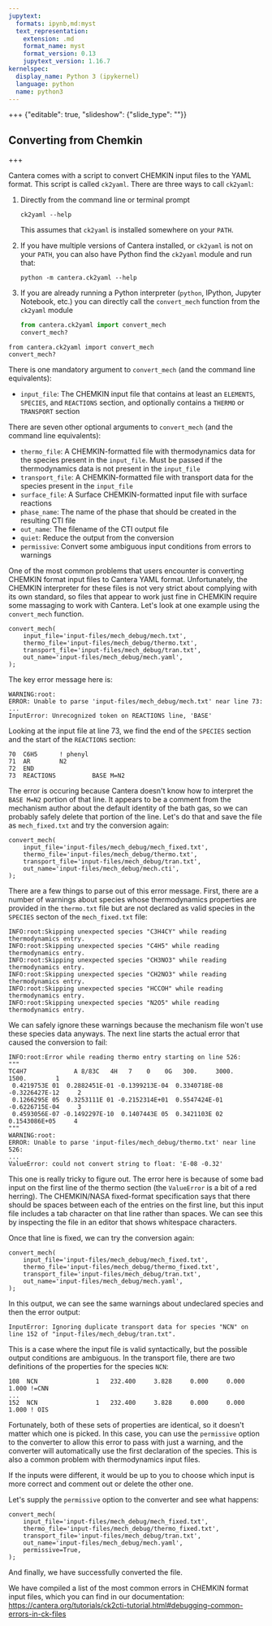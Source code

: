 ```yaml
---
jupytext:
  formats: ipynb,md:myst
  text_representation:
    extension: .md
    format_name: myst
    format_version: 0.13
    jupytext_version: 1.16.7
kernelspec:
  display_name: Python 3 (ipykernel)
  language: python
  name: python3
---
```


+++ {"editable": true, "slideshow": {"slide_type": ""}}

## Converting from Chemkin

+++

Cantera comes with a script to convert CHEMKIN input files to the YAML format. This script is called `ck2yaml`. There are three ways to call `ck2yaml`:

1. Directly from the command line or terminal prompt

   ```
   ck2yaml --help
   ```

   This assumes that `ck2yaml` is installed somewhere on your `PATH`.

2. If you have multiple versions of Cantera installed, or `ck2yaml` is not on your `PATH`, you can also have Python find the `ck2yaml` module and run that:

   ```
   python -m cantera.ck2yaml --help
   ```

3. If you are already running a Python interpreter (`python`, IPython, Jupyter Notebook, etc.) you can directly call the `convert_mech` function from the `ck2yaml` module

   ```python
   from cantera.ck2yaml import convert_mech
   convert_mech?
   ```

```{code-cell} ipython3
from cantera.ck2yaml import convert_mech
convert_mech?
```

There is one mandatory argument to `convert_mech` (and the command line equivalents):

- `input_file`: The CHEMKIN input file that contains at least an `ELEMENTS`, `SPECIES`, and `REACTIONS` section, and optionally contains a `THERMO` or `TRANSPORT` section

There are seven other optional arguments to `convert_mech` (and the command line equivalents):

- `thermo_file`: A CHEMKIN-formatted file with thermodynamics data for the species present in the `input_file`. Must be passed if the thermodynamics data is not present in the `input_file`
- `transport_file`: A CHEMKIN-formatted file with transport data for the species present in the `input_file`
- `surface_file`: A Surface CHEMKIN-formatted input file with surface reactions
- `phase_name`: The name of the phase that should be created in the resulting CTI file
- `out_name`: The filename of the CTI output file
- `quiet`: Reduce the output from the conversion
- `permissive`: Convert some ambiguous input conditions from errors to warnings

One of the most common problems that users encounter is converting CHEMKIN format input files to Cantera YAML format. Unfortunately, the CHEMKIN interpreter for these files is not very strict about complying with its own standard, so files that appear to work just fine in CHEMKIN require some massaging to work with Cantera. Let's look at one example using the `convert_mech` function.

```{code-cell} ipython3
convert_mech(
    input_file='input-files/mech_debug/mech.txt',
    thermo_file='input-files/mech_debug/thermo.txt',
    transport_file='input-files/mech_debug/tran.txt',
    out_name='input-files/mech_debug/mech.yaml',
);
```

The key error message here is:

```
WARNING:root:
ERROR: Unable to parse 'input-files/mech_debug/mech.txt' near line 73:
...
InputError: Unrecognized token on REACTIONS line, 'BASE'
```

Looking at the input file at line 73, we find the end of the `SPECIES` section and the start of the `REACTIONS` section:

```text
70  C6H5      ! phenyl        
71  AR        N2
72  END
73  REACTIONS          BASE M=N2
```

The error is occuring because Cantera doesn't know how to interpret the `BASE M=N2` portion of that line. It appears to be a comment from the mechanism author about the default identity of the bath gas, so we can probably safely delete that portion of the line. Let's do that and save the file as `mech_fixed.txt` and try the conversion again:

```{code-cell} ipython3
convert_mech(
    input_file='input-files/mech_debug/mech_fixed.txt',
    thermo_file='input-files/mech_debug/thermo.txt',
    transport_file='input-files/mech_debug/tran.txt',
    out_name='input-files/mech_debug/mech.cti',
);
```

There are a few things to parse out of this error message. First, there are a number of warnings about species whose thermodynamics properties are provided in the `thermo.txt` file but are not declared as valid species in the `SPECIES` secton of the `mech_fixed.txt` file:

```
INFO:root:Skipping unexpected species "C3H4CY" while reading thermodynamics entry.
INFO:root:Skipping unexpected species "C4H5" while reading thermodynamics entry.
INFO:root:Skipping unexpected species "CH3NO3" while reading thermodynamics entry.
INFO:root:Skipping unexpected species "CH2NO3" while reading thermodynamics entry.
INFO:root:Skipping unexpected species "HCCOH" while reading thermodynamics entry.
INFO:root:Skipping unexpected species "N2O5" while reading thermodynamics entry.
```

We can safely ignore these warnings because the mechanism file won't use these species data anyways. The next line starts the actual error that caused the conversion to fail:

```
INFO:root:Error while reading thermo entry starting on line 526:
"""
TC4H7             A 8/83C   4H	 7    0    0G   300.     3000.	  1500.        1
 0.4219753E 01  0.2882451E-01 -0.1399213E-04  0.3340718E-08 -0.3226427E-12     2
 0.1266295E 05  0.3253111E 01 -0.2152314E+01  0.5547424E-01 -0.6226715E-04     3
 0.4593056E-07 -0.1492297E-10  0.1407443E 05  0.3421103E 02  0.1543086E+05     4
"""
WARNING:root:
ERROR: Unable to parse 'input-files/mech_debug/thermo.txt' near line 526:
...
ValueError: could not convert string to float: 'E-08 -0.32'
```

This one is really tricky to figure out. The error here is because of some bad input on the first line of the thermo section (the `ValueError` is a bit of a red herring). The CHEMKIN/NASA fixed-format specification says that there should be spaces between each of the entries on the first line, but this input file includes a tab character on that line rather than spaces. We can see this by inspecting the file in an editor that shows whitespace characters.

Once that line is fixed, we can try the conversion again:

```{code-cell} ipython3
convert_mech(
    input_file='input-files/mech_debug/mech_fixed.txt',
    thermo_file='input-files/mech_debug/thermo_fixed.txt',
    transport_file='input-files/mech_debug/tran.txt',
    out_name='input-files/mech_debug/mech.yaml',
);
```

In this output, we can see the same warnings about undeclared species and then the error output:

```
InputError: Ignoring duplicate transport data for species "NCN" on line 152 of "input-files/mech_debug/tran.txt".
```

This is a case where the input file is valid syntactically, but the possible output conditions are ambiguous. In the transport file, there are two definitions of the properties for the species `NCN`:

```
108  NCN                1   232.400     3.828     0.000     0.000     1.000 !=CNN
...
152  NCN                1   232.400     3.828     0.000     0.000     1.000 ! OIS
```

Fortunately, both of these sets of properties are identical, so it doesn't matter which one is picked. In this case, you can use the `permissive` option to the converter to allow this error to pass with just a warning, and the converter will automatically use the first declaration of the species. This is also a common problem with thermodynamics input files.

If the inputs were different, it would be up to you to choose which input is more correct and comment out or delete the other one.

Let's supply the `permissive` option to the converter and see what happens:

```{code-cell} ipython3
convert_mech(
    input_file='input-files/mech_debug/mech_fixed.txt',
    thermo_file='input-files/mech_debug/thermo_fixed.txt',
    transport_file='input-files/mech_debug/tran.txt',
    out_name='input-files/mech_debug/mech.yaml',
    permissive=True,
);
```

And finally, we have successfully converted the file.

We have compiled a list of the most common errors in CHEMKIN format input files, which you can find in our documentation: https://cantera.org/tutorials/ck2cti-tutorial.html#debugging-common-errors-in-ck-files
